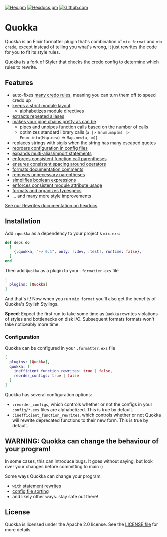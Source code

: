 [![Hex.pm](https://img.shields.io/hexpm/v/quokka)](https://hex.pm/packages/quokka)
[![Hexdocs.pm](https://img.shields.io/badge/docs-hexdocs.pm-purple)](https://hexdocs.pm/quokka)
[![Github.com](https://github.com/smartrent/quokka/actions/workflows/ci.yml/badge.svg)](https://github.com/smartrent/quokka/actions)

# Quokka

Quokka is an Elixir formatter plugin that's combination of `mix format` and `mix credo`, except instead of telling
you what's wrong, it just rewrites the code for you to fit its style rules.

Quokka is a fork of [Styler](https://github.com/adobe/styler) that checks the credo config to determine which rules to rewrite.

## Features

- auto-fixes [many credo rules](docs/credo.md), meaning you can turn them off to speed credo up
- [keeps a strict module layout](docs/module_directives.md#directive-organization)
  - alphabetizes module directives
- [extracts repeated aliases](docs/module_directives.md#alias-lifting)
- [makes your pipe chains pretty as can be](docs/pipes.md)
  - pipes and unpipes function calls based on the number of calls
  - optimizes standard library calls (`a |> Enum.map(m) |> Enum.into(Map.new)` => `Map.new(a, m)`)
- replaces strings with sigils when the string has many escaped quotes
- [reorders configuration in config files](docs/configs.md)
- [expands multi-alias/import statements](docs/module_directives.md#directive-expansion)
- [enforces consistent function call parentheses](docs/function_calls.md)
- [ensures consistent spacing around operators](docs/operators.md)
- [formats documentation comments](docs/docs.md)
- [removes unnecessary parentheses](docs/parentheses.md)
- [simplifies boolean expressions](docs/boolean_simplification.md)
- [enforces consistent module attribute usage](docs/module_attributes.md)
- [formats and organizes typespecs](docs/typespecs.md)
- ... and many more style improvements

[See our Rewrites documentation on hexdocs](https://hexdocs.pm/quokka/styles.html)

## Installation

Add `:quokka` as a dependency to your project's `mix.exs`:

```elixir
def deps do
  [
    {:quokka, "~> 0.1", only: [:dev, :test], runtime: false},
  ]
end
```

Then add `Quokka` as a plugin to your `.formatter.exs` file

```elixir
[
  plugins: [Quokka]
]
```

And that's it! Now when you run `mix format` you'll also get the benefits of Quokka's Stylish Stylings.

**Speed**: Expect the first run to take some time as `Quokka` rewrites violations of styles and bottlenecks on disk I/O. Subsequent formats formats won't take noticeably more time.

### Configuration

Quokka can be configured in your `.formatter.exs` file

```elixir
[
  plugins: [Quokka],
  quokka: [
    inefficient_function_rewrites: true | false,
    reorder_configs: true | false
  ]
]
```

Quokka has several configuration options:

- `:reorder_configs`, which controls whether or not the configs in your `config/*.exs` files are alphabetized. This is true by default.
- `:inefficient_function_rewrites`, which controls whether or not Quokka will rewrite deprecated functions to their new form. This is true by default.

## WARNING: Quokka can change the behaviour of your program!

In some cases, this can introduce bugs. It goes without saying, but look over your changes before committing to main :)

Some ways Quokka can change your program:

- [`with` statement rewrites](https://github.com/adobe/elixir-styler/issues/186)
- [config file sorting](https://hexdocs.pm/quokka/mix_configs.html#this-can-break-your-program)
- and likely other ways. stay safe out there!

## License

Quokka is licensed under the Apache 2.0 license. See the [LICENSE file](LICENSE) for more details.
